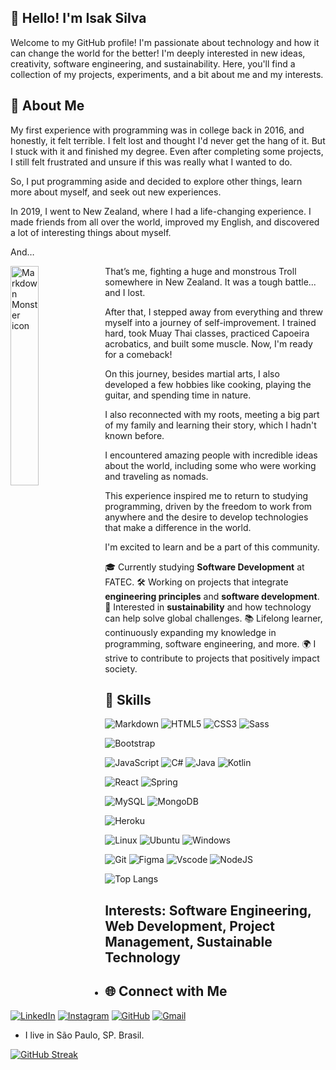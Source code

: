 ## 👋 Hello! I'm Isak Silva

Welcome to my GitHub profile! I'm passionate about technology and how it can change the world for the better! I'm deeply interested in new ideas, creativity, software engineering, and sustainability. Here, you'll find a collection of my projects, experiments, and a bit about me and my interests.


## 🚀 About Me

My first experience with programming was in college back in 2016, and honestly, it felt terrible. I felt lost and thought I'd never get the hang of it. But I stuck with it and finished my degree. Even after completing some projects, I still felt frustrated and unsure if this was really what I wanted to do.

So, I put programming aside and decided to explore other things, learn more about myself, and seek out new experiences.

In 2019, I went to New Zealand, where I had a life-changing experience. I made friends from all over the world, improved my English, and discovered a lot of interesting things about myself.

And…

<img src="https://github.com/user-attachments/assets/07ce91ac-cd46-4097-80e4-0f3602602fff"
     alt="Markdown Monster icon"
     style="float:left; height:30%; width:30%;" /> 

<p>    
That’s me, fighting a huge and monstrous Troll somewhere in New Zealand. It was a tough battle... and I lost.

After that, I stepped away from everything and threw myself into a journey of self-improvement. I trained hard, took Muay Thai classes, practiced Capoeira acrobatics, and built some muscle. Now, I'm ready for a comeback!

On this journey, besides martial arts, I also developed a few hobbies like cooking, playing the guitar, and spending time in nature.

I also reconnected with my roots, meeting a big part of my family and learning their story, which I hadn't known before.

I encountered amazing people with incredible ideas about the world, including some who were working and traveling as nomads.

This experience inspired me to return to studying programming, driven by the freedom to work from anywhere and the desire to develop technologies that make a difference in the world.

I'm excited to learn and be a part of this community.
</p> 




🎓 Currently studying **Software Development** at FATEC.
🛠️ Working on projects that integrate **engineering principles** and **software development**.
🌱 Interested in **sustainability** and how technology can help solve global challenges.
📚 Lifelong learner, continuously expanding my knowledge in programming, software engineering, and more.
🌍 I strive to contribute to projects that positively impact society.


## 🔧 Skills


![Markdown](https://img.shields.io/badge/Markdown-000?style=for-the-badge&logo=markdown) ![HTML5](https://img.shields.io/badge/HTML5-E34F26?style=for-the-badge&logo=html5&logoColor=white) ![CSS3](https://img.shields.io/badge/CSS3-1572B6?style=for-the-badge&logo=css3&logoColor=white) ![Sass](https://img.shields.io/badge/Sass-000?style=for-the-badge&logo=sass) 

![Bootstrap](https://img.shields.io/badge/-boostrap-0D1117?style=for-the-badge&logo=bootstrap&labelColor=0D1117)

![JavaScript](https://img.shields.io/badge/JavaScript-F7DF1E?style=for-the-badge&logo=javascript&logoColor=black) ![C#](https://img.shields.io/badge/C%23-239120?style=for-the-badge&logo=c-sharp&logoColor=white) ![Java](https://img.shields.io/badge/java-%23ED8B00.svg?style=for-the-badge&logo=openjdk&logoColor=white) ![Kotlin](https://img.shields.io/badge/Kotlin-0095D5?&style=for-the-badge&logo=kotlin&logoColor=white)

![React](https://img.shields.io/badge/React-20232A?style=for-the-badge&logo=react&logoColor=61DAFB)  ![Spring](https://img.shields.io/badge/spring-%236DB33F.svg?style=for-the-badge&logo=spring&logoColor=white)  

![MySQL](https://img.shields.io/badge/MySQL-00000F?style=for-the-badge&logo=mysql&logoColor=white) ![MongoDB](https://img.shields.io/badge/MongoDB-%234ea94b.svg?style=for-the-badge&logo=mongodb&logoColor=white)

![Heroku](https://img.shields.io/badge/heroku-%23430098.svg?style=for-the-badge&logo=heroku&logoColor=white)

![Linux](https://img.shields.io/badge/Linux-000?style=for-the-badge&logo=linux&logoColor=FCC624) ![Ubuntu](https://img.shields.io/badge/Ubuntu-35495E?style=for-the-badge&logo=ubuntu&logoColor=2CA5E0) ![Windows](https://img.shields.io/badge/Windows-000?style=for-the-badge&logo=windows&logoColor=2CA5E0)

![Git](https://img.shields.io/badge/GIT-E44C30?style=for-the-badge&logo=git&logoColor=white) ![Figma](https://img.shields.io/badge/Figma-696969?style=for-the-badge&logo=figma&logoColor=figma) ![Vscode](https://img.shields.io/badge/Vscode-007ACC?style=for-the-badge&logo=visual-studio-code&logoColor=white) ![NodeJS](https://img.shields.io/badge/node.js-6DA55F?style=for-the-badge&logo=node.js&logoColor=white)


![Top Langs](https://github-readme-stats-git-masterrstaa-rickstaa.vercel.app/api/top-langs/?username=isakfbs&layout=compact&bg_color=000&border_color=30A3DC&title_color=E94D5F&text_color=FFF)

## **Interests:** Software Engineering, Web Development, Project Management, Sustainable Technology

- ## 🌐 Connect with Me

[![LinkedIn](https://img.shields.io/badge/LinkedIn-0077B5?style=for-the-badge&logo=linkedin&logoColor=white)](https://www.linkedin.com/in/isakfbs/)    [![Instagram](https://img.shields.io/badge/-Instagram-%23E4405F?style=for-the-badge&logo=instagram&logoColor=white)](https://www.instagram.com/isak_fbs/)    [![GitHub](https://img.shields.io/badge/GitHub-100000?style=for-the-badge&logo=github&logoColor=white)](https://github.com/isakfbs)    [![Gmail](https://img.shields.io/badge/Gmail-333333?style=for-the-badge&logo=gmail&logoColor=red)](mailto:isakfreires98@gmail.com)

- I live in São Paulo, SP. Brasil.




[![GitHub Streak](https://streak-stats.demolab.com/?user=isakfbs&theme=bear&background=000&border=30A3DC&dates=FFF)](https://git.io/streak-stats)


<!--
**isakfbs/isakfbs** is a ✨ _special_ ✨ repository because its `README.md` (this file) appears on your GitHub profile.

Here are some ideas to get you started:

- 🔭 I’m currently working on ...
- 🌱 I’m currently learning ...
- 👯 I’m looking to collaborate on ...
- 🤔 I’m looking for help with ...
- 💬 Ask me about ...
- 📫 How to reach me: ...
- 😄 Pronouns: ...
- ⚡ Fun fact: ...

Feel free to explore my repositories and reach out if you'd like to collaborate or have any questions. Let's create something amazing together!

Here are some of the projects I'm working on:

- **[Technical Support System](https://github.com/IsakFreires/technical-support-system)** - A comprehensive system to manage my technical support service.
- **[Sustainability Web Project](https://github.com/IsakFreires/sustainability-web-project)** - Developing a website with a focus on sustainability goals (ODS).
- **[Engineering Practice](https://github.com/IsakFreires/engineering-practice)** - A project where I implement and practice software engineering principles.

-->
